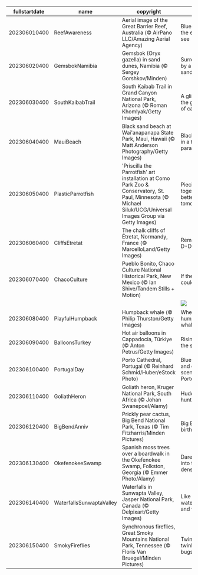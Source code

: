 |fullstartdate|name|copyright|title|image|
|--|--|--|--|--|
202306010400|ReefAwareness|Aerial image of the Great Barrier Reef, Australia (© AirPano LLC/Amazing Aerial Agency)|Blue as far as the eye can see|![](/en-CA/2023/06/202306010400ReefAwareness.jpg)|
202306020400|GemsbokNamibia|Gemsbok (Oryx gazella) in sand dunes, Namibia (© Sergey Gorshkov/Minden)|Surrounded by a sea of sand|![](/en-CA/2023/06/202306020400GemsbokNamibia.jpg)|
202306030400|SouthKaibabTrail|South Kaibab Trail in Grand Canyon National Park, Arizona (© Roman Khomlyak/Getty Images)|A glimpse of the grandest of canyons|![](/en-CA/2023/06/202306030400SouthKaibabTrail.jpg)|
202306040400|MauiBeach|Black sand beach at Wai'anapanapa State Park, Maui, Hawaii (© Matt Anderson Photography/Getty Images)|Black sands in a tropical paradise|![](/en-CA/2023/06/202306040400MauiBeach.jpg)|
202306050400|PlasticParrotfish|'Priscilla the Parrotfish' art installation at Como Park Zoo & Conservatory, St. Paul, Minnesota (© Michael Siluk/UCG/Universal Images Group via Getty Images)|Piecing together a better tomorrow|![](/en-CA/2023/06/202306050400PlasticParrotfish.jpg)|
202306060400|CliffsEtretat|The chalk cliffs of Étretat, Normandy, France (© MarcelloLand/Getty Images)|Remembering D-Day|![](/en-CA/2023/06/202306060400CliffsEtretat.jpg)|
202306070400|ChacoCulture|Pueblo Bonito, Chaco Culture National Historical Park, New Mexico (© Ian Shive/Tandem Stills + Motion)|If these walls could talk...|![](/en-CA/2023/06/202306070400ChacoCulture.jpg)|
||||![](/en-CA/2023/06/.jpg)|
202306080400|PlayfulHumpback|Humpback whale (© Philip Thurston/Getty Images)|Where the humpback whale sings|![](/en-CA/2023/06/202306080400PlayfulHumpback.jpg)|
202306090400|BalloonsTurkey|Hot air balloons in Cappadocia, Türkiye (© Anton Petrus/Getty Images)|Rising with the sun|![](/en-CA/2023/06/202306090400BalloonsTurkey.jpg)|
202306100400|PortugalDay|Porto Cathedral, Portugal (© Reinhard Schmid/Huber/eStock Photo)|Blue hues and ceramic scenes of Porto|![](/en-CA/2023/06/202306100400PortugalDay.jpg)|
202306110400|GoliathHeron|Goliath heron, Kruger National Park, South Africa (© Johan Swanepoel/Alamy)|Huddled and hunting|![](/en-CA/2023/06/202306110400GoliathHeron.jpg)|
202306120400|BigBendAnniv|Prickly pear cactus, Big Bend National Park, Texas (© Tim Fitzharris/Minden Pictures)|Big Bend's birthday bash|![](/en-CA/2023/06/202306120400BigBendAnniv.jpg)|
202306130400|OkefenokeeSwamp|Spanish moss trees over a boardwalk in the Okefenokee Swamp, Folkston, Georgia (© Emmer Photo/Alamy)|Dare to delve into this dense swamp|![](/en-CA/2023/06/202306130400OkefenokeeSwamp.jpg)|
202306140400|WaterfallsSunwaptaValley|Waterfalls in Sunwapta Valley, Jasper National Park, Canada (© Delpixart/Getty Images)|Like a waterfall, free and wild|![](/en-CA/2023/06/202306140400WaterfallsSunwaptaValley.jpg)|
202306150400|SmokyFireflies|Synchronous fireflies, Great Smoky Mountains National Park, Tennessee (© Floris Van Bruegel/Minden Pictures)|Twinkle twinkle, little bugs|![](/en-CA/2023/06/202306150400SmokyFireflies.jpg)|
